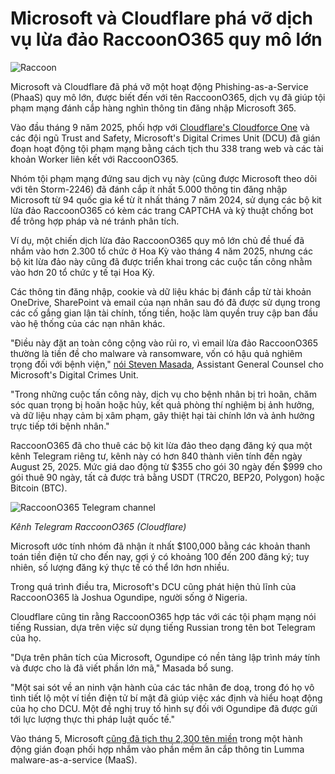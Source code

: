 # Microsoft và Cloudflare phá vỡ dịch vụ lừa đảo RaccoonO365 quy mô lớn

![Raccoon](https://www.bleepstatic.com/content/hl-images/2025/09/17/Raccoon.jpg)

Microsoft và Cloudflare đã phá vỡ một hoạt động Phishing-as-a-Service (PhaaS) quy mô lớn, được biết đến với tên RaccoonO365, dịch vụ đã giúp tội phạm mạng đánh cắp hàng nghìn thông tin đăng nhập Microsoft 365.

Vào đầu tháng 9 năm 2025, phối hợp với [Cloudflare's Cloudforce One](https://www.cloudflare.com/threat-intelligence/research/report/cloudflare-participates-in-global-operation-to-disrupt-raccoono365/) và các đội ngũ Trust and Safety, Microsoft's Digital Crimes Unit (DCU) đã gián đoạn hoạt động tội phạm mạng bằng cách tịch thu 338 trang web và các tài khoản Worker liên kết với RaccoonO365.

Nhóm tội phạm mạng đứng sau dịch vụ này (cũng được Microsoft theo dõi với tên Storm-2246) đã đánh cắp ít nhất 5.000 thông tin đăng nhập Microsoft từ 94 quốc gia kể từ ít nhất tháng 7 năm 2024, sử dụng các bộ kit lừa đảo RaccoonO365 có kèm các trang CAPTCHA và kỹ thuật chống bot để trông hợp pháp và né tránh phân tích.

Ví dụ, một chiến dịch lừa đảo RaccoonO365 quy mô lớn chủ đề thuế đã nhắm vào hơn 2.300 tổ chức ở Hoa Kỳ vào tháng 4 năm 2025, nhưng các bộ kit lừa đảo này cũng đã được triển khai trong các cuộc tấn công nhằm vào hơn 20 tổ chức y tế tại Hoa Kỳ.

Các thông tin đăng nhập, cookie và dữ liệu khác bị đánh cắp từ tài khoản OneDrive, SharePoint và email của nạn nhân sau đó đã được sử dụng trong các cố gắng gian lận tài chính, tống tiền, hoặc làm quyền truy cập ban đầu vào hệ thống của các nạn nhân khác.

"Điều này đặt an toàn công cộng vào rủi ro, vì email lừa đảo RaccoonO365 thường là tiền đề cho malware và ransomware, vốn có hậu quả nghiêm trọng đối với bệnh viện," [nói Steven Masada](https://blogs.microsoft.com/on-the-issues/2025/09/16/microsoft-seizes-338-websites-to-disrupt-rapidly-growing-raccoono365-phishing-service/), Assistant General Counsel cho Microsoft's Digital Crimes Unit.

"Trong những cuộc tấn công này, dịch vụ cho bệnh nhân bị trì hoãn, chăm sóc quan trọng bị hoãn hoặc hủy, kết quả phòng thí nghiệm bị ảnh hưởng, và dữ liệu nhạy cảm bị xâm phạm, gây thiệt hại tài chính lớn và ảnh hưởng trực tiếp tới bệnh nhân."

RaccoonO365 đã cho thuê các bộ kit lừa đảo theo dạng đăng ký qua một kênh Telegram riêng tư, kênh này có hơn 840 thành viên tính đến ngày August 25, 2025\. Mức giá dao động từ $355 cho gói 30 ngày đến $999 cho gói thuê 90 ngày, tất cả được trả bằng USDT (TRC20, BEP20, Polygon) hoặc Bitcoin (BTC).

![RaccoonO365 Telegram channel](https://www.bleepstatic.com/images/news/u/1109292/2025/RaccoonO365-Telegram-channel.jpg)

_Kênh Telegram RaccoonO365 (Cloudflare)_

Microsoft ước tính nhóm đã nhận ít nhất $100,000 bằng các khoản thanh toán tiền điện tử cho đến nay, gợi ý có khoảng 100 đến 200 đăng ký; tuy nhiên, số lượng đăng ký thực tế có thể lớn hơn nhiều.

Trong quá trình điều tra, Microsoft's DCU cũng phát hiện thủ lĩnh của RaccoonO365 là Joshua Ogundipe, người sống ở Nigeria.

Cloudflare cũng tin rằng RaccoonO365 hợp tác với các tội phạm mạng nói tiếng Russian, dựa trên việc sử dụng tiếng Russian trong tên bot Telegram của họ.

"Dựa trên phân tích của Microsoft, Ogundipe có nền tảng lập trình máy tính và được cho là đã viết phần lớn mã," Masada bổ sung.

"Một sai sót về an ninh vận hành của các tác nhân đe doạ, trong đó họ vô tình tiết lộ một ví tiền điện tử bí mật đã giúp việc xác định và hiểu hoạt động của họ cho DCU. Một đề nghị truy tố hình sự đối với Ogundipe đã được gửi tới lực lượng thực thi pháp luật quốc tế."

Vào tháng 5, Microsoft [cũng đã tịch thu 2,300 tên miền](https://www.bleepingcomputer.com/news/security/lumma-infostealer-malware-operation-disrupted-2-300-domains-seized/) trong một hành động gián đoạn phối hợp nhắm vào phần mềm ăn cắp thông tin Lumma malware-as-a-service (MaaS).